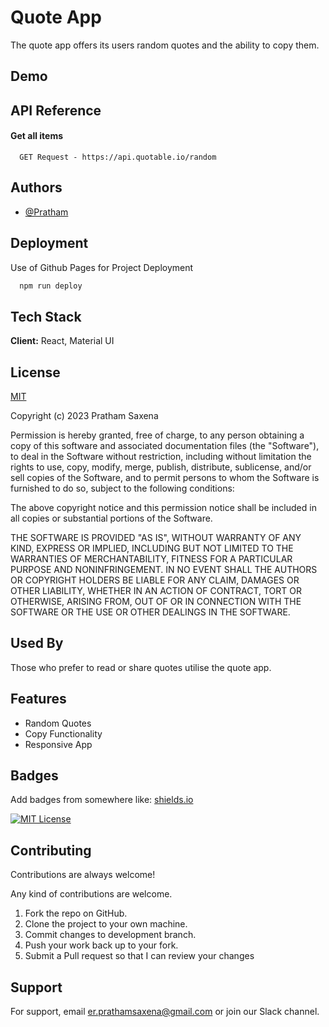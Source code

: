 
# Quote App

The quote app offers its users random quotes and the ability to copy them.


## Demo



## API Reference

#### Get all items

```http
  GET Request - https://api.quotable.io/random
```


## Authors

- [@Pratham](https://www.github.com/er-pratham)


## Deployment

Use of Github Pages for Project Deployment

```bash
  npm run deploy
```


## Tech Stack

**Client:** React, Material UI


## License

[MIT](https://github.com/er-pratham/Quote-App/blob/main/LICENSE)

Copyright (c) 2023 Pratham Saxena

Permission is hereby granted, free of charge, to any person obtaining a copy
of this software and associated documentation files (the "Software"), to deal
in the Software without restriction, including without limitation the rights
to use, copy, modify, merge, publish, distribute, sublicense, and/or sell
copies of the Software, and to permit persons to whom the Software is
furnished to do so, subject to the following conditions:

The above copyright notice and this permission notice shall be included in all
copies or substantial portions of the Software.

THE SOFTWARE IS PROVIDED "AS IS", WITHOUT WARRANTY OF ANY KIND, EXPRESS OR
IMPLIED, INCLUDING BUT NOT LIMITED TO THE WARRANTIES OF MERCHANTABILITY,
FITNESS FOR A PARTICULAR PURPOSE AND NONINFRINGEMENT. IN NO EVENT SHALL THE
AUTHORS OR COPYRIGHT HOLDERS BE LIABLE FOR ANY CLAIM, DAMAGES OR OTHER
LIABILITY, WHETHER IN AN ACTION OF CONTRACT, TORT OR OTHERWISE, ARISING FROM,
OUT OF OR IN CONNECTION WITH THE SOFTWARE OR THE USE OR OTHER DEALINGS IN THE
SOFTWARE.
## Used By

Those who prefer to read or share quotes utilise the quote app.


## Features

- Random Quotes
- Copy Functionality
- Responsive App


## Badges

Add badges from somewhere like: [shields.io](https://shields.io/)

[![MIT License](https://img.shields.io/badge/License-MIT-green.svg)](https://github.com/er-pratham/Quote-App/blob/main/LICENSE)


## Contributing

Contributions are always welcome!

Any kind of contributions are welcome.

1. Fork the repo on GitHub.
2. Clone the project to your own machine.
3. Commit changes to development branch.
4. Push your work back up to your fork.
5. Submit a Pull request so that I can review your changes

## Support

For support, email er.prathamsaxena@gmail.com or join our Slack channel.

